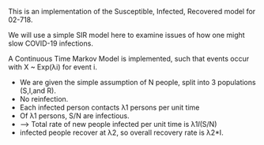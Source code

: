 This is an implementation of the Susceptible, Infected, Recovered model for 02-718.

We will use a simple SIR model here to examine issues of how one might slow COVID-19 infections.

A Continuous Time Markov Model is implemented, such that events occur with X ~ Exp(λi) for event i.

- We are given the simple assumption of N people, split into 3 populations (S,I,and R).
- No reinfection.
- Each infected person contacts λ1 persons per unit time
- Of λ1 persons, S/N are infectious.
- --> Total rate of new people infected per unit time is λ1*I*(S/N)
- infected people recover at λ2, so overall recovery rate is λ2*I.

